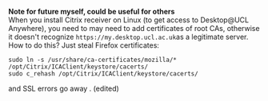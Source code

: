 **Note for future myself, could be useful for others**\
When you install Citrix receiver on Linux (to get access to Desktop\@UCL Anywhere), you need to may need to add certificates of root CAs, otherwise it doesn\'t recognize `https://my.desktop.ucl.ac.uk`as a legitimate server. How to do this? Just steal Firefox certificates:

    sudo ln -s /usr/share/ca-certificates/mozilla/* /opt/Citrix/ICAClient/keystore/cacerts/
    sudo c_rehash /opt/Citrix/ICAClient/keystore/cacerts/

and SSL errors go away . (edited) 
